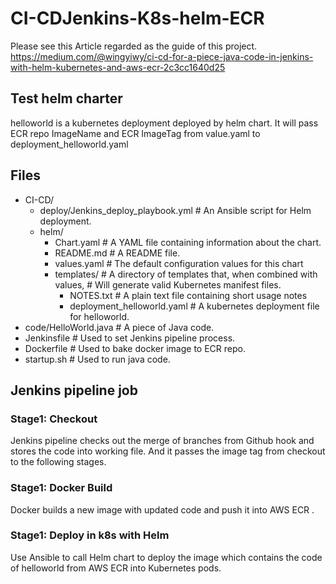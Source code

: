 # CI-CDJenkins-K8s-helm-ECR
Please see this Article regarded as the guide of this project.
https://medium.com/@wingyiwy/ci-cd-for-a-piece-java-code-in-jenkins-with-helm-kubernetes-and-aws-ecr-2c3cc1640d25

## Test helm charter
helloworld is a kubernetes deployment deployed by helm chart.
It will pass ECR repo ImageName and ECR ImageTag from value.yaml to deployment_helloworld.yaml

## Files
- CI-CD/
  - deploy/Jenkins_deploy_playbook.yml       # An Ansible script for Helm deployment.
  - helm/
    - Chart.yaml             # A YAML file containing information about the chart.
    - README.md              # A README file.
    - values.yaml            # The default configuration values for this chart
    - templates/             # A directory of templates that, when combined with values,
                             # Will generate valid Kubernetes manifest files. 
      - NOTES.txt                     # A plain text file containing short usage notes
      - deployment_helloworld.yaml    # A kubernetes deployment file for helloworld.
- code/HelloWorld.java       # A piece of Java code.
- Jenkinsfile                # Used to set Jenkins pipeline process.
- Dockerfile                 # Used to bake docker image to ECR repo.
- startup.sh                 # Used to run java code.

## Jenkins pipeline job
### Stage1: Checkout
Jenkins pipeline checks out the merge of branches from Github hook and stores the code into working file. And  it passes the image tag from checkout to the following stages.

### Stage1: Docker Build
Docker builds a new image with updated code and push it into AWS ECR .

### Stage1: Deploy in k8s with Helm
Use Ansible to call Helm chart to deploy the image which contains the code of helloworld from AWS ECR into Kubernetes pods.
